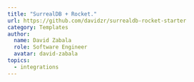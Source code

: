 ```yaml
---
title: "SurrealDB + Rocket."
url: https://github.com/davidzr/surrealdb-rocket-starter
category: Templates
author:
  name: David Zabala
  role: Software Engineer
  avatar: david-zabala
topics:
  - integrations
---
```


